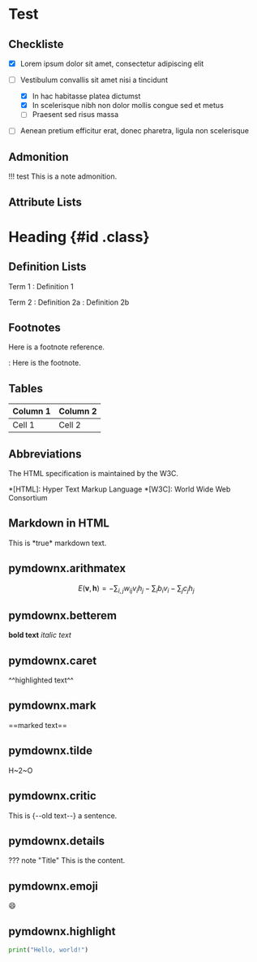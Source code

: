 # Test

## Checkliste
- [x] Lorem ipsum dolor sit amet, consectetur adipiscing elit
- [ ] Vestibulum convallis sit amet nisi a tincidunt
    * [x] In hac habitasse platea dictumst
    * [x] In scelerisque nibh non dolor mollis congue sed et metus
    * [ ] Praesent sed risus massa
- [ ] Aenean pretium efficitur erat, donec pharetra, ligula non scelerisque


## Admonition
!!! test
    This is a note admonition.

## Attribute Lists
Heading {#id .class}
=======


## Definition Lists
Term 1
: Definition 1

Term 2
: Definition 2a
: Definition 2b

## Footnotes
Here is a footnote reference.

: Here is the footnote.

## Tables
| Column 1 | Column 2 |
| -------- | -------- |
| Cell 1   | Cell 2   |

## Abbreviations
The HTML specification is maintained by the W3C.

*[HTML]: Hyper Text Markup Language
*[W3C]:  World Wide Web Consortium

## Markdown in HTML
<div markdown="1">
    This is *true* markdown text.
</div>


## pymdownx.arithmatex
$$
E(\mathbf{v}, \mathbf{h}) = -\sum_{i,j}w_{ij}v_i h_j - \sum_i b_i v_i - \sum_j c_j h_j
$$

## pymdownx.betterem
**bold text** *italic text*

## pymdownx.caret
^^highlighted text^^

## pymdownx.mark
==marked text==

## pymdownx.tilde
H~2~O

## pymdownx.critic
This is {--old text--} a sentence.

## pymdownx.details
??? note "Title"
    This is the content.

## pymdownx.emoji
:smile:

## pymdownx.highlight
```python
print("Hello, world!")
```


